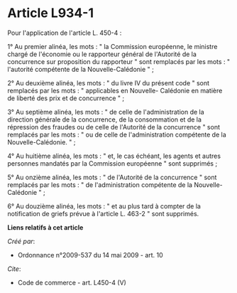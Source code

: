 # Article L934-1

Pour l'application de l'article L. 450-4 : 

1° Au premier alinéa, les mots : " la Commission européenne, le ministre chargé de l'économie ou le rapporteur général de
l'Autorité de la concurrence sur proposition du rapporteur " sont remplacés par les mots : " l'autorité compétente de la
Nouvelle-Calédonie " ; 

2° Au deuxième alinéa, les mots : " du livre IV du présent code " sont remplacés par les mots : " applicables en Nouvelle-
Calédonie en matière de liberté des prix et de concurrence " ; 

3° Au septième alinéa, les mots : " de celle de l'administration de la direction générale de la concurrence, de la
consommation et de la répression des fraudes ou de celle de l'Autorité de la concurrence " sont remplacés par les mots : " ou
de celle de l'administration compétente de la Nouvelle-Calédonie. " ; 

4° Au huitième alinéa, les mots : " et, le cas échéant, les agents et autres personnes mandatés par la Commission européenne
" sont supprimés ; 

5° Au onzième alinéa, les mots : " de l'Autorité de la concurrence " sont remplacés par les mots : " de l'administration
compétente de la Nouvelle-Calédonie " ; 

6° Au douzième alinéa, les mots : " et au plus tard à compter de la notification de griefs prévue à l'article L. 463-2 " sont
supprimés.

**Liens relatifs à cet article**

_Créé par_:

  - Ordonnance n°2009-537 du 14 mai 2009 - art. 10

_Cite_:

  - Code de commerce - art. L450-4 (V)

